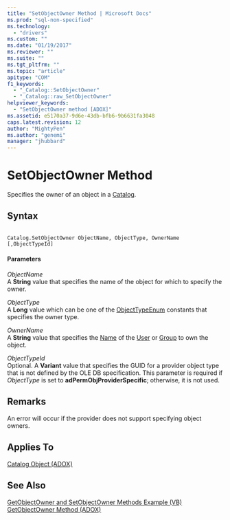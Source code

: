 ```yaml
---
title: "SetObjectOwner Method | Microsoft Docs"
ms.prod: "sql-non-specified"
ms.technology:
  - "drivers"
ms.custom: ""
ms.date: "01/19/2017"
ms.reviewer: ""
ms.suite: ""
ms.tgt_pltfrm: ""
ms.topic: "article"
apitype: "COM"
f1_keywords: 
  - "_Catalog::SetObjectOwner"
  - "_Catalog::raw_SetObjectOwner"
helpviewer_keywords: 
  - "SetObjectOwner method [ADOX]"
ms.assetid: e5170a37-9d6e-43db-bfb6-9b6631fa3048
caps.latest.revision: 12
author: "MightyPen"
ms.author: "genemi"
manager: "jhubbard"
---
```

# SetObjectOwner Method
Specifies the owner of an object in a [Catalog](../../../ado/reference/adox-api/catalog-object-adox.md).  
  
## Syntax  
  
```  
  
Catalog.SetObjectOwner ObjectName, ObjectType, OwnerName [,ObjectTypeId]  
```  
  
#### Parameters  
 *ObjectName*  
 A **String** value that specifies the name of the object for which to specify the owner.  
  
 *ObjectType*  
 A **Long** value which can be one of the [ObjectTypeEnum](../../../ado/reference/adox-api/objecttypeenum.md) constants that specifies the owner type.  
  
 *OwnerName*  
 A **String** value that specifies the [Name](../../../ado/reference/adox-api/name-property-adox.md) of the [User](../../../ado/reference/adox-api/user-object-adox.md) or [Group](../../../ado/reference/adox-api/group-object-adox.md) to own the object.  
  
 *ObjectTypeId*  
 Optional. A **Variant** value that specifies the GUID for a provider object type that is not defined by the OLE DB specification. This parameter is required if *ObjectType* is set to **adPermObjProviderSpecific**; otherwise, it is not used.  
  
## Remarks  
 An error will occur if the provider does not support specifying object owners.  
  
## Applies To  
 [Catalog Object (ADOX)](../../../ado/reference/adox-api/catalog-object-adox.md)  
  
## See Also  
 [GetObjectOwner and SetObjectOwner Methods Example (VB)](../../../ado/reference/adox-api/getobjectowner-and-setobjectowner-methods-example-vb.md)   
 [GetObjectOwner Method (ADOX)](../../../ado/reference/adox-api/getobjectowner-method-adox.md)